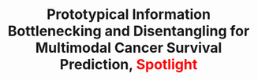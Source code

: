 ---
title: "Prototypical Information Bottlenecking and Disentangling for Multimodal Cancer Survival Prediction, <font color=red>Spotlight</font>"
authors: "Yilan Zhang&#42;, Yingxue Xu&#42;, Jianqi Chen, Fengying Xie#, Hao Chen#" 
pub_date: "2024-05-07"
image: "/static/img/pub/2024_pibd.png" 
conf:
  - name: "ICLR"
    url: "https://arxiv.org/abs/2401.01646"
github:
  - url: "zylbuaa/pibd"
---